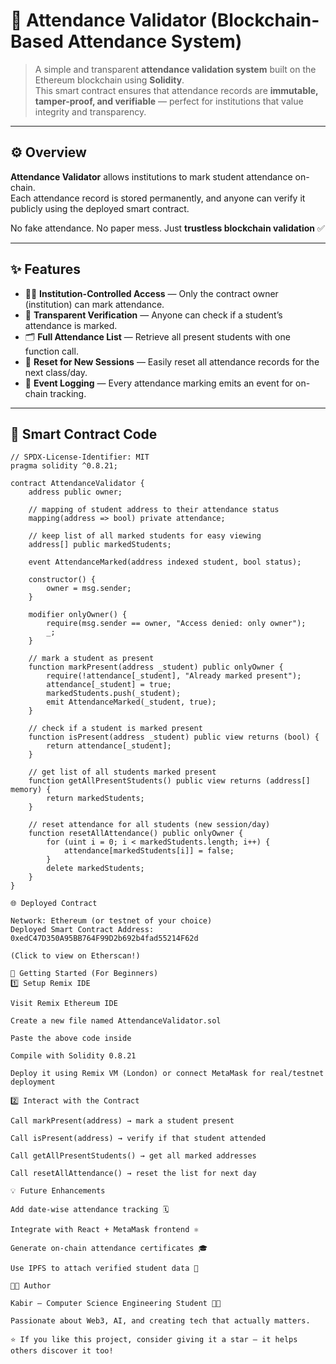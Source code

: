 # 🧾 Attendance Validator (Blockchain-Based Attendance System)

> A simple and transparent **attendance validation system** built on the Ethereum blockchain using **Solidity**.  
> This smart contract ensures that attendance records are **immutable, tamper-proof, and verifiable** — perfect for institutions that value integrity and transparency.  

---

## ⚙️ Overview

**Attendance Validator** allows institutions to mark student attendance on-chain.  
Each attendance record is stored permanently, and anyone can verify it publicly using the deployed smart contract.

No fake attendance. No paper mess. Just **trustless blockchain validation** ✅

---

## ✨ Features

- 🧑‍🏫 **Institution-Controlled Access** — Only the contract owner (institution) can mark attendance.  
- 📜 **Transparent Verification** — Anyone can check if a student’s attendance is marked.  
- 🗂️ **Full Attendance List** — Retrieve all present students with one function call.  
- 🔁 **Reset for New Sessions** — Easily reset all attendance records for the next class/day.  
- 🧠 **Event Logging** — Every attendance marking emits an event for on-chain tracking.

---

## 🧩 Smart Contract Code

```solidity
// SPDX-License-Identifier: MIT
pragma solidity ^0.8.21;

contract AttendanceValidator {
    address public owner;

    // mapping of student address to their attendance status
    mapping(address => bool) private attendance;

    // keep list of all marked students for easy viewing
    address[] public markedStudents;

    event AttendanceMarked(address indexed student, bool status);

    constructor() {
        owner = msg.sender;
    }

    modifier onlyOwner() {
        require(msg.sender == owner, "Access denied: only owner");
        _;
    }

    // mark a student as present
    function markPresent(address _student) public onlyOwner {
        require(!attendance[_student], "Already marked present");
        attendance[_student] = true;
        markedStudents.push(_student);
        emit AttendanceMarked(_student, true);
    }

    // check if a student is marked present
    function isPresent(address _student) public view returns (bool) {
        return attendance[_student];
    }

    // get list of all students marked present
    function getAllPresentStudents() public view returns (address[] memory) {
        return markedStudents;
    }

    // reset attendance for all students (new session/day)
    function resetAllAttendance() public onlyOwner {
        for (uint i = 0; i < markedStudents.length; i++) {
            attendance[markedStudents[i]] = false;
        }
        delete markedStudents;
    }
}

🌐 Deployed Contract

Network: Ethereum (or testnet of your choice)
Deployed Smart Contract Address:
0xedC47D350A95BB764F99D2b692b4fad55214F62d

(Click to view on Etherscan!)

🚀 Getting Started (For Beginners)
1️⃣ Setup Remix IDE

Visit Remix Ethereum IDE

Create a new file named AttendanceValidator.sol

Paste the above code inside

Compile with Solidity 0.8.21

Deploy it using Remix VM (London) or connect MetaMask for real/testnet deployment

2️⃣ Interact with the Contract

Call markPresent(address) → mark a student present

Call isPresent(address) → verify if that student attended

Call getAllPresentStudents() → get all marked addresses

Call resetAllAttendance() → reset the list for next day

💡 Future Enhancements

Add date-wise attendance tracking 🗓️

Integrate with React + MetaMask frontend ⚛️

Generate on-chain attendance certificates 🎓

Use IPFS to attach verified student data 📂

👨‍💻 Author

Kabir — Computer Science Engineering Student 👨‍💻

Passionate about Web3, AI, and creating tech that actually matters.

⭐ If you like this project, consider giving it a star — it helps others discover it too!
